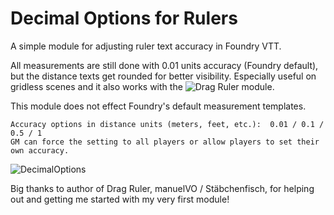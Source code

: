 # Decimal Options for Rulers
  A simple module for adjusting ruler text accuracy in Foundry VTT.
  
  All measurements are still done with 0.01 units accuracy (Foundry default), but the distance texts get rounded for better visibility. Especially useful on gridless scenes and it also works with the ![Drag Ruler](https://github.com/manuelVo/foundryvtt-drag-ruler) module.
  
  This module does not effect Foundry's default measurement templates.
  
    Accuracy options in distance units (meters, feet, etc.):  0.01 / 0.1 / 0.5 / 1
    GM can force the setting to all players or allow players to set their own accuracy.
  
![DecimalOptions](https://user-images.githubusercontent.com/96351604/154564991-d162244a-ee0b-47c4-bf4f-2651f04d1bb0.png)

Big thanks to author of Drag Ruler, manuelVO / Stäbchenfisch, for helping out and getting me started with my very first module! 
